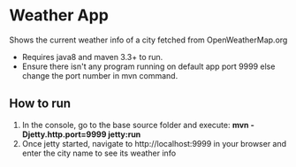 # Weather App
Shows the current weather info of a city fetched from OpenWeatherMap.org
* Requires java8 and maven 3.3+ to run.
* Ensure there isn't any program running on default app port 9999 else change the port number in mvn command.

## How to run
1. In the console, go to the base source folder and execute: **mvn -Djetty.http.port=9999 jetty:run**
2. Once jetty started, navigate to http://localhost:9999 in your browser and enter the city name to see its weather info


